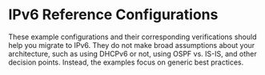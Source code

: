 # IPv6 Reference Configurations
These example configurations and their corresponding verifications should
help you migrate to IPv6. They do not make broad assumptions about your
architecture, such as using DHCPv6 or not, using OSPF vs. IS-IS, and
other decision points. Instead, the examples focus on generic best practices.
